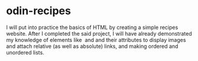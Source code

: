 # odin-recipes
I will put into practice the basics of HTML by creating a simple recipes website. After I completed the said project, I will have already demonstrated my knowledge of elements like <img> and <a> and their attributes to display images and attach relative (as well as absolute) links, and making ordered and unordered lists. 
